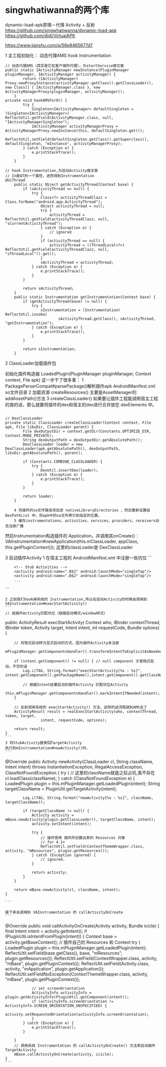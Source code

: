 
# singwhatiwanna的两个库

dynamic-load-apk原理－代理 Activity + 反射
https://github.com/singwhatiwanna/dynamic-load-apk
https://github.com/didi/VirtualAPK


https://www.jianshu.com/p/56e8465677d7 

1 主工程初始化： 动态代理AMS  hook Instrumentation  
```
// 动态代理AMS（其实是它在客户端的代理），为startService做文章
public static IActivityManager newInstance(PluginManager pluginManager, IActivityManager activityManager) {
        return (IActivityManager) Proxy.newProxyInstance(activityManager.getClass().getClassLoader(), new Class[] { IActivityManager.class }, new ActivityManagerProxy(pluginManager, activityManager));
    }
private void hookAMSForO() {
        try {
            Singleton<IActivityManager> defaultSingleton = (Singleton<IActivityManager>) ReflectUtil.getField(ActivityManager.class, null, "IActivityManagerSingleton");
            IActivityManager activityManagerProxy = ActivityManagerProxy.newInstance(this, defaultSingleton.get());
            ReflectUtil.setField(defaultSingleton.getClass().getSuperclass(), defaultSingleton, "mInstance", activityManagerProxy);
        } catch (Exception e) {
            e.printStackTrace();
        }
    }

// hook Instrumentation,为启动Activity做文章
// In是AT的一个属性，进而得到Instrumentation
@UiThread
    public static Object getActivityThread(Context base) {
        if (sActivityThread == null) {
            try {
                Class<?> activityThreadClazz = Class.forName("android.app.ActivityThread");
                Object activityThread = null;
                try {
                    activityThread = ReflectUtil.getField(activityThreadClazz, null, "sCurrentActivityThread");
                } catch (Exception e) {
                    // ignored
                }
                if (activityThread == null) {
                    activityThread = ((ThreadLocal<?>) ReflectUtil.getField(activityThreadClazz, null, "sThreadLocal")).get();
                }
                sActivityThread = activityThread;
            } catch (Exception e) {
                e.printStackTrace();
            }
        }

        return sActivityThread;
    }
    public static Instrumentation getInstrumentation(Context base) {
        if (getActivityThread(base) != null) {
            try {
                sInstrumentation = (Instrumentation) ReflectUtil.invoke(
                        sActivityThread.getClass(), sActivityThread, "getInstrumentation");
            } catch (Exception e) {
                e.printStackTrace();
            }
        }

        return sInstrumentation;
    }
```

2 ClassLoader加载插件包

初始化插件构造器 LoadedPlugin(PluginManager pluginManager, Context context, File apk)
    这一步干了很多事：
        1 PackageParserCompat#parsePackage()解析插件apk AndroidManifest.xml so文件目录
        2 加载资源 createResources() 主要是AssetManager的addAssetPath()方法
        3 createClassLoader()
        如果要让插件工程能调用宿主工程的类的话，那么就要将插件的dex和宿主的dex进行合并放在 dexElements 中。
```

// DexClassLoader
private static ClassLoader createClassLoader(Context context, File apk, File libsDir, ClassLoader parent) {
        File dexOutputDir = context.getDir(Constants.OPTIMIZE_DIR, Context.MODE_PRIVATE);
        String dexOutputPath = dexOutputDir.getAbsolutePath();
        DexClassLoader loader = new DexClassLoader(apk.getAbsolutePath(), dexOutputPath, libsDir.getAbsolutePath(), parent);

        if (Constants.COMBINE_CLASSLOADER) {
            try {
                DexUtil.insertDex(loader);
            } catch (Exception e) {
                e.printStackTrace();
            }
        }

        return loader;
    }
```
        4 将插件的so文件路径添加进 nativeLibraryDirectories ，然后重新设置给 DexPathList 中。将apk中的so文件拷贝到指定的位置。
        5 缓存instrumentations，activities，services，providers，receivers动态注册广播

然后Instrumentation构造插件的 Application，并调用其onCreate()：
VAInstrumentation#newApplication(this.mClassLoader, appClass, this.getPluginContext());
这里的classLoader是 DexClassLoader

3 启动插件Activity
    1 在宿主工程的 AndroidManifest.xml 中注册一些坑位
    ```
<application>
        <!-- Stub Activities -->
        <activity android:name=".A$1" android:launchMode="standard"/>
        <activity android:name=".A$2" android:launchMode="standard"
            android:theme="@android:style/Theme.Translucent" />

        <!-- Stub Activities -->
        <activity android:name=".B$1" android:launchMode="singleTop"/>
        <activity android:name=".B$2" android:launchMode="singleTop"/>
        ...
</application>
    ```

    2 之前我们hook掉系统的 Instrumentation,所以在启动Activity的时候会调用到 VAInstrumentation#execStartActivity()
    ```
    // 给插件Activity匹配坑位（根据启动模式/window样式）
public ActivityResult execStartActivity(
            Context who, IBinder contextThread, IBinder token, Activity target,
            Intent intent, int requestCode, Bundle options) {

        // 将隐式启动转为显式启动的方式，因为插件Activity未注册
        mPluginManager.getComponentsHandler().transformIntentToExplicitAsNeeded(intent);
        
        if (intent.getComponent() != null) { // null component 才是隐式启动。不空的话
            Log.i(TAG, String.format("execStartActivity[%s : %s]", intent.getComponent().getPackageName(),intent.getComponent().getClassName()));

            // 根据Intent给要启动的插件Activity 匹配坑位Activity
            this.mPluginManager.getComponentsHandler().markIntentIfNeeded(intent);
        }

        // 反射调用系统的 execStartActivity() 方法，这样的话流程就到AMS去了
        ActivityResult result = realExecStartActivity(who, contextThread, token, target,
                    intent, requestCode, options);

        return result;
    }
    ```
    3 将StubActivity替换回TargetActivity
    执行到mInstrumentation#newActivity()时，
    ```
@Override
    public Activity newActivity(ClassLoader cl, String className, Intent intent) throws InstantiationException, IllegalAccessException, ClassNotFoundException {
        try {
            // 这里的className就是之前占坑,类不存在
            cl.loadClass(className);
        } catch (ClassNotFoundException e) {
            LoadedPlugin plugin = this.mPluginManager.getLoadedPlugin(intent);
            String targetClassName = PluginUtil.getTargetActivity(intent);

            Log.i(TAG, String.format("newActivity[%s : %s]", className, targetClassName));

            if (targetClassName != null) {
                Activity activity = mBase.newActivity(plugin.getClassLoader(), targetClassName, intent);
                activity.setIntent(intent);

                try {
                    // 插件使用 插件所创建出来的 Resources 对象
                    // for 4.1+
                    ReflectUtil.setField(ContextThemeWrapper.class, activity, "mResources", plugin.getResources());
                } catch (Exception ignored) {
                    // ignored.
                }

                return activity;
            }
        }

        return mBase.newActivity(cl, className, intent);
    }

    ```

    接下来会调用到 VAInstrumentation 的 callActivityOnCreate
    ```
@Override
    public void callActivityOnCreate(Activity activity, Bundle icicle) {
        final Intent intent = activity.getIntent();
        if (PluginUtil.isIntentFromPlugin(intent)) {
            Context base = activity.getBaseContext();
            // 插件自己的 Resources 和 Context
            try {
                LoadedPlugin plugin = this.mPluginManager.getLoadedPlugin(intent);
                ReflectUtil.setField(base.getClass(), base, "mResources", plugin.getResources());
                ReflectUtil.setField(ContextWrapper.class, activity, "mBase", plugin.getPluginContext());
                ReflectUtil.setField(Activity.class, activity, "mApplication", plugin.getApplication());
                ReflectUtil.setFieldNoException(ContextThemeWrapper.class, activity, "mBase", plugin.getPluginContext());

                // set screenOrientation
                ActivityInfo activityInfo = plugin.getActivityInfo(PluginUtil.getComponent(intent));
                if (activityInfo.screenOrientation != ActivityInfo.SCREEN_ORIENTATION_UNSPECIFIED) {
                    activity.setRequestedOrientation(activityInfo.screenOrientation);
                }
            } catch (Exception e) {
                e.printStackTrace();
            }

        }
        // 调用系统 Instrumentation 的 callActivityOnCreate() 方法来启动插件TargetActivity
        mBase.callActivityOnCreate(activity, icicle);
    }
    ```

